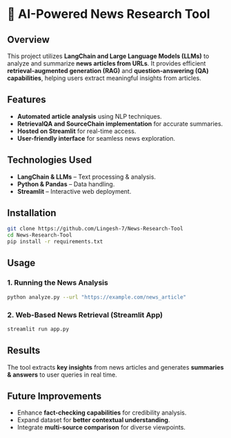 # 📰 AI-Powered News Research Tool  

## Overview  
This project utilizes **LangChain and Large Language Models (LLMs)** to analyze and summarize **news articles from URLs**. It provides efficient **retrieval-augmented generation (RAG)** and **question-answering (QA) capabilities**, helping users extract meaningful insights from articles.  

## Features  
- **Automated article analysis** using NLP techniques.  
- **RetrievalQA and SourceChain implementation** for accurate summaries.  
- **Hosted on Streamlit** for real-time access.  
- **User-friendly interface** for seamless news exploration.  

## Technologies Used  
- **LangChain & LLMs** – Text processing & analysis.  
- **Python & Pandas** – Data handling.  
- **Streamlit** – Interactive web deployment.  

## Installation  
```bash
git clone https://github.com/Lingesh-7/News-Research-Tool
cd News-Research-Tool
pip install -r requirements.txt
```

## Usage  
### 1. Running the News Analysis  
```bash
python analyze.py --url "https://example.com/news_article"
```

### 2. Web-Based News Retrieval (Streamlit App)  
```bash
streamlit run app.py
```

## Results  
The tool extracts **key insights** from news articles and generates **summaries & answers** to user queries in real time.  

## Future Improvements  
- Enhance **fact-checking capabilities** for credibility analysis.  
- Expand dataset for **better contextual understanding**.  
- Integrate **multi-source comparison** for diverse viewpoints.
